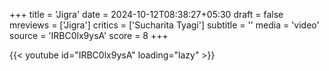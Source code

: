 +++
title = 'Jigra'
date = 2024-10-12T08:38:27+05:30
draft = false
mreviews = ['Jigra']
critics = ['Sucharita Tyagi']
subtitle = ''
media = 'video'
source = 'IRBC0lx9ysA'
score = 8
+++

{{< youtube id="IRBC0lx9ysA" loading="lazy" >}}
